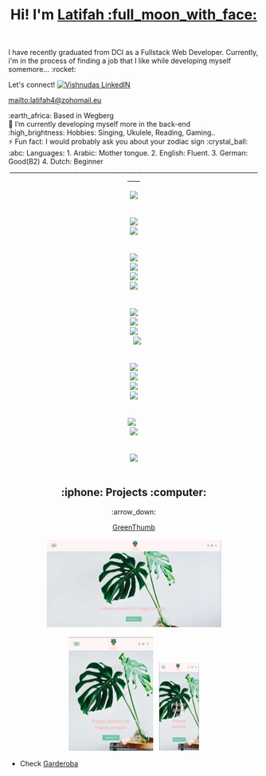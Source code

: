 <div align="center"> 
  <h1> Hi! I'm <a href="https://github.com/Latifahal">Latifah :full_moon_with_face:</a></h1>
</div>
<br />

<div><p>I have recently graduated from DCI as a Fullstack Web Developer. Currently, i'm in the process of finding a job that I like while developing myself somemore... :rocket:</p>

  <div> Let's connect! <a href="https://www.linkedin.com/latifahwebdev/">
  <img align="" alt="Vishnudas LinkedIN" width="22px" src="https://raw.githubusercontent.com/peterthehan/peterthehan/master/assets/linkedin.svg" />
 </a></div>
  
  <mailto:latifah4@zohomail.eu>

<div>:earth_africa: Based in Wegberg</div>
🌱 I’m currently developing myself more in the back-end
<div>:high_brightness: Hobbies: Singing, Ukulele, Reading, Gaming..</div>
⚡ Fun fact: I would probably ask you about your zodiac sign :crystal_ball:
<div>:abc: Languages:
      1. Arabic: Mother tongue.
      2. English: Fluent.
      3. German: Good(B2)
      4. Dutch: Beginner</div>
      <div align="center">__________________________________________________________________________________</div>
  
<div align="center">
<div align="center">
<div align="center">
<div align="center">
<div align="center">
<div align="center">
<code>
<img src="https://img.icons8.com/fluency/48/000000/javascript.png"/>
</code> <br>
</div>
<code>
<img src="https://img.icons8.com/fluency/48/000000/node-js.png"/>
<img src="https://img.icons8.com/ios/50/000000/express-js.png"/>
</code> <br>
</div>
<code>
<img src="https://img.icons8.com/color/48/000000/html-5--v1.png"/>
<img src="https://img.icons8.com/color/48/000000/css3.png"/>
<img src="https://img.icons8.com/color/48/000000/sass.png"/>
<img src="https://img.icons8.com/color/48/000000/figma--v1.png"/>
</code><br>
</div>
<code>
<img src="https://img.icons8.com/color/48/000000/react-native.png"/>
<img src="https://img.icons8.com/external-others-inmotus-design/48/1A1A1A/external-A-alphabet-others-inmotus-design-12.png"/>
<img src="https://img.icons8.com/fluency/48/000000/android-studio--v3.png"/>
  <img src="https://img.icons8.com/color/48/000000/mongodb.png"/>
</code> <br>
</div>
<code>
<img src="https://img.icons8.com/color/48/000000/typescript.png"/>
<img src="https://img.icons8.com/color/48/000000/bootstrap.png"/>
<img src="https://img.icons8.com/color/48/000000/git.png"/>
<img src="https://img.icons8.com/color/48/000000/linux--v1.png"/>
</code> <br>
</div>
<code>
<img src="https://img.icons8.com/color/48/000000/jira.png"/> 
<img src="https://img.icons8.com/color/48/000000/trello.png"/>
</code> <br>
<code>
<img src="https://img.icons8.com/color/48/000000/mysql-logo.png"/>
  </code> <br>
</div>

</div>

     
  

<h2 align="center">:iphone: Projects :computer:</h2>

</div>
  <div align="center"><p>:arrow_down:</p><a href="http://greenthumbshop.herokuapp.com/" name="GreenThumb">GreenThumb</a></div>
  &nbsp;
  <div align="center"><div marign-bottom="10px"><kbd><img src="Screenshot from 2022-09-12 08-36-31.png" width="350" title="hover text" /></kbd></div>
  &nbsp;
  <div align="center"><kbd><img src="Screenshot from 2022-09-12 08-38-19.png" width="170" title="hover text" /></kbd>
  &nbsp;
  <kbd><img src="Screenshot from 2022-09-12 08-37-48.png" width="80" title="hover text" /></kbd></div>  
</div>


* <a name="section-1"></a> Check
[Garderoba](#section-1)
